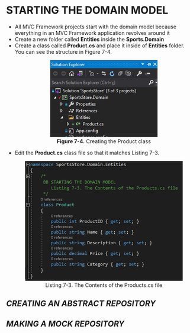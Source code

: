 <h1>STARTING THE DOMAIN MODEL</h1>
    <ul>
        <li>
            All MVC Framework projects start with the domain model because everything in an MVC Framework application revolves around it
        </li>
        <li>
            Create a new folder called <b>Entities</b> inside the <b>Sports.Domain</b>
        </li>
        <li>
            Create a class called <b>Product.cs</b> and place it inside of <b>Entities</b> folder. 
            You can see the structure in Figure 7-4.
            <p align="center">
                <img src="Pictures/Figure 7_4.png" /><br />
                <b>Figure 7-4.</b> Creating the Product class
            </p>
        </li>
        <li>
            Edit the <b>Product.cs</b> class file so that it matches Listing 7-3.
            <p align="center">
                <img src="Pictures/Listing 7-3.png" /><br />
                Listing 7-3. The Contents of the Products.cs file
            </p>
        </li>
    </ul>

<h2><i>CREATING AN ABSTRACT REPOSITORY</i></h2>
<h2><i>MAKING A MOCK REPOSITORY</i></h2>